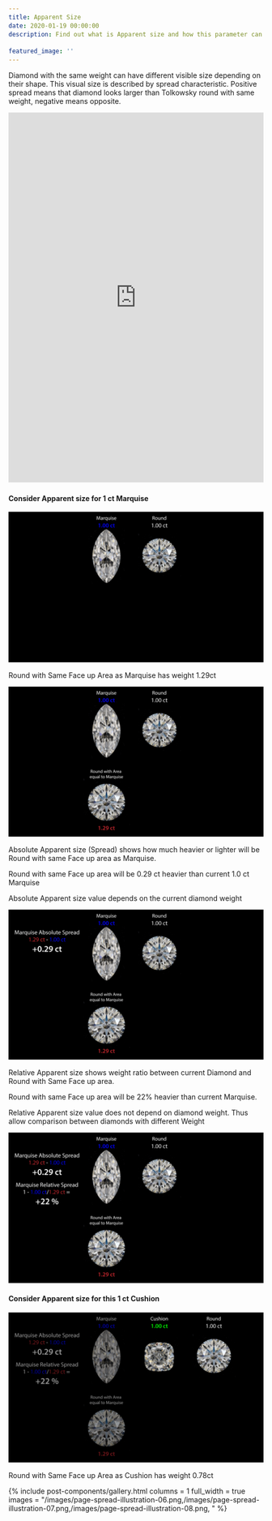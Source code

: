 ```yaml
---
title: Apparent Size
date: 2020-01-19 00:00:00
description: Find out what is Apparent size and how this parameter can be used for diamond selection

featured_image: ''
---
```


Diamond with the same weight can have different visible size depending on their shape. This visual size is described by spread characteristic. Positive spread means that diamond looks larger than Tolkowsky round with same weight, negative means opposite.
<iframe
    name="Cutwise Widget"
    width="100%"
    height="730px"
    frameborder="0"
    src="https://widget.cutwise.com/report/v1/37753#proportions"
    allowfullscreen
    scrolling="no"
></iframe>

#### Consider Apparent size for 1 ct Marquise

![](/images/page-spread-illustration-01.png)

Round with Same Face up Area as Marquise has weight 1.29ct

![](/images/page-spread-illustration-02.png)

Absolute Apparent size (Spread) shows how much heavier or lighter will be Round with same Face up area as Marquise.

Round with same Face up area will be 0.29 ct heavier than current 1.0 ct Marquise

Absolute Apparent size value depends on the current diamond weight

![](/images/page-spread-illustration-03.png)

Relative Apparent size shows weight ratio between current Diamond and Round with Same Face up area.

Round with same Face up area will be 22% heavier than current Marquise.

Relative Apparent size value does not depend on diamond weight. Thus allow comparison between diamonds with different Weight

![](/images/page-spread-illustration-04.png)

#### Consider Apparent size for this 1 ct Cushion

![](/images/page-spread-illustration-05.png)

Round with Same Face up Area as Cushion has weight 0.78ct

{% include post-components/gallery.html
	columns = 1
	full_width = true
	images = "/images/page-spread-illustration-06.png,/images/page-spread-illustration-07.png,/images/page-spread-illustration-08.png,
	"
%}